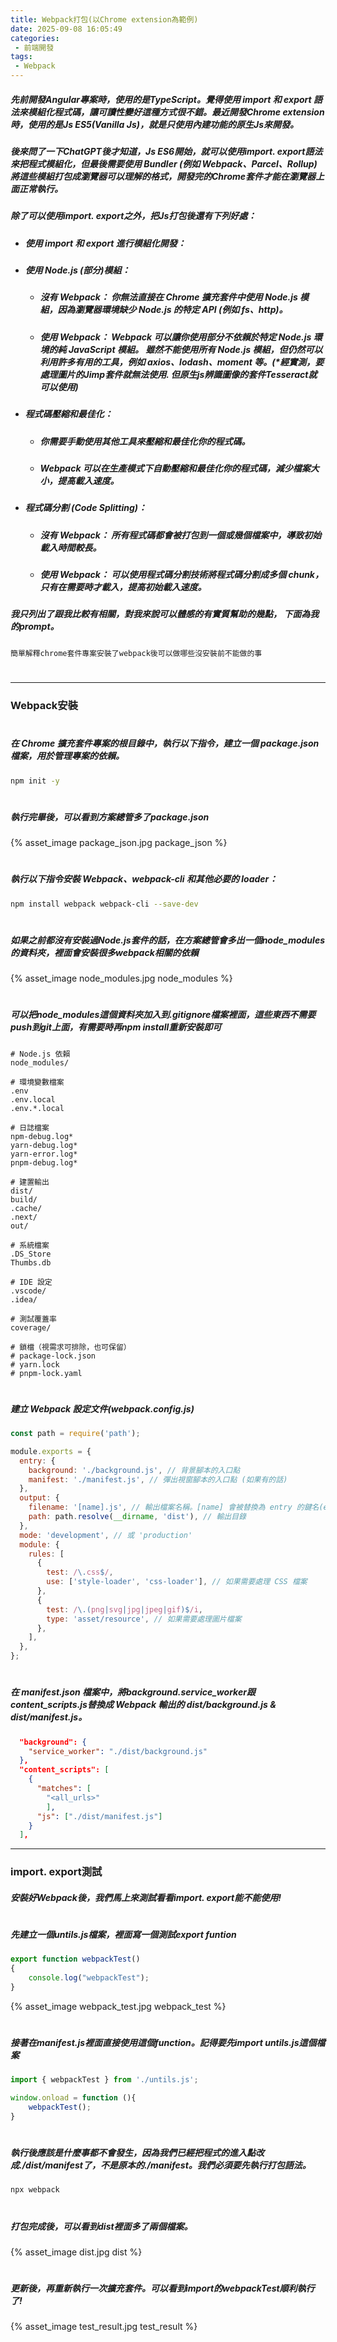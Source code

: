 ```yaml
---
title: Webpack打包(以Chrome extension為範例)
date: 2025-09-08 16:05:49
categories:
 - 前端開發
tags:
 - Webpack
---
```

##### 先前開發Angular專案時，使用的是TypeScript。覺得使用 import 和 export 語法來模組化程式碼，讓可讀性變好這種方式很不錯。最近開發Chrome extension時，使用的是Js ES5(Vanilla Js)，就是只使用內建功能的原生Js來開發。
##### 後來問了一下ChatGPT後才知道，Js ES6開始，就可以使用import. export語法來把程式模組化，但最後需要使用 Bundler (例如 Webpack、Parcel、Rollup) 將這些模組打包成瀏覽器可以理解的格式，開發完的Chrome套件才能在瀏覽器上面正常執行。
##### 除了可以使用import. export之外，把Js打包後還有下列好處：
* ##### 使用 import 和 export 進行模組化開發：
* ##### 使用 Node.js (部分)模組：
    * ##### 沒有 Webpack： 你無法直接在 Chrome 擴充套件中使用 Node.js 模組，因為瀏覽器環境缺少 Node.js 的特定 API (例如 fs、http)。
    * ##### 使用 Webpack： Webpack 可以讓你使用部分不依賴於特定 Node.js 環境的純 JavaScript 模組。 雖然不能使用所有 Node.js 模組，但仍然可以利用許多有用的工具，例如 axios、lodash、moment 等。(*經實測，要處理圖片的Jimp套件就無法使用. 但原生js辨識圖像的套件Tesseract就可以使用)
* ##### 程式碼壓縮和最佳化：
    * ##### 你需要手動使用其他工具來壓縮和最佳化你的程式碼。
    * ##### Webpack 可以在生產模式下自動壓縮和最佳化你的程式碼，減少檔案大小，提高載入速度。
* ##### 程式碼分割 (Code Splitting)：
    * ##### 沒有 Webpack： 所有程式碼都會被打包到一個或幾個檔案中，導致初始載入時間較長。
    * ##### 使用 Webpack： 可以使用程式碼分割技術將程式碼分割成多個 chunk，只有在需要時才載入，提高初始載入速度。
##### 我只列出了跟我比較有相關，對我來說可以體感的有實質幫助的幾點， 下面為我的prompt。
``` text
簡單解釋chrome套件專案安裝了webpack後可以做哪些沒安裝前不能做的事
```
#
#
#
#
---
### Webpack安裝
#
#
#
#
##### 在 Chrome 擴充套件專案的根目錄中，執行以下指令，建立一個 package.json 檔案，用於管理專案的依賴。
```bash
npm init -y
```
#
#
#
#
##### 執行完畢後，可以看到方案總管多了package.json
{% asset_image package_json.jpg package_json %}
#
#
#
#
##### 執行以下指令安裝 Webpack、webpack-cli 和其他必要的 loader：
```bash
npm install webpack webpack-cli --save-dev
```
#
#
#
#
##### 如果之前都沒有安裝過Node.js套件的話，在方案總管會多出一個node_modules的資料夾，裡面會安裝很多webpack相關的依賴
{% asset_image node_modules.jpg node_modules %}
#
#
#
#
##### 可以把node_modules這個資料夾加入到.gitignore檔案裡面，這些東西不需要push到git上面，有需要時再npm install重新安裝即可
```plaintext
# Node.js 依賴
node_modules/

# 環境變數檔案
.env
.env.local
.env.*.local

# 日誌檔案
npm-debug.log*
yarn-debug.log*
yarn-error.log*
pnpm-debug.log*

# 建置輸出
dist/
build/
.cache/
.next/
out/

# 系統檔案
.DS_Store
Thumbs.db

# IDE 設定
.vscode/
.idea/

# 測試覆蓋率
coverage/

# 鎖檔（視需求可排除，也可保留）
# package-lock.json
# yarn.lock
# pnpm-lock.yaml
```
#
#
#
#
##### 建立 Webpack 設定文件(webpack.config.js)
```javascript
const path = require('path');

module.exports = {
  entry: {
    background: './background.js', // 背景腳本的入口點
    manifest: './manifest.js', // 彈出視窗腳本的入口點 (如果有的話)
  },
  output: {
    filename: '[name].js', // 輸出檔案名稱。[name] 會被替換為 entry 的鍵名(ex: background.js, manifest.js)
    path: path.resolve(__dirname, 'dist'), // 輸出目錄
  },
  mode: 'development', // 或 'production'
  module: {
    rules: [
      {
        test: /\.css$/,
        use: ['style-loader', 'css-loader'], // 如果需要處理 CSS 檔案
      },
      {
        test: /\.(png|svg|jpg|jpeg|gif)$/i,
        type: 'asset/resource', // 如果需要處理圖片檔案
      },
    ],
  },
};
```
#
#
#
#
##### 在 manifest.json 檔案中，將background.service_worker跟content_scripts.js替換成 Webpack 輸出的 dist/background.js & dist/manifest.js。
```json
  "background": {
    "service_worker": "./dist/background.js"
  }, 
  "content_scripts": [
    {
      "matches": [
        "<all_urls>"
	    ],
      "js": ["./dist/manifest.js"]
    }
  ],
```
---
### import. export測試
##### 安裝好Webpack後，我們馬上來測試看看import. export能不能使用!
#
#
#
#
##### 先建立一個untils.js檔案，裡面寫一個測試export funtion
```javascript
export function webpackTest()
{
    console.log("webpackTest");
}
```
{% asset_image webpack_test.jpg webpack_test %}
#
#
#
#
##### 接著在manifest.js裡面直接使用這個function。記得要先import untils.js這個檔案
```javascript
import { webpackTest } from './untils.js';

window.onload = function (){
    webpackTest();
}
```
#
#
#
#
##### 執行後應該是什麼事都不會發生，因為我們已經把程式的進入點改成./dist/manifest了，不是原本的./manifest。我們必須要先執行打包語法。
```bash
npx webpack
```
#
#
#
#
##### 打包完成後，可以看到dist裡面多了兩個檔案。
{% asset_image dist.jpg dist %}
#
#
#
#
##### 更新後，再重新執行一次擴充套件。可以看到import的webpackTest順利執行了!
{% asset_image test_result.jpg test_result %}